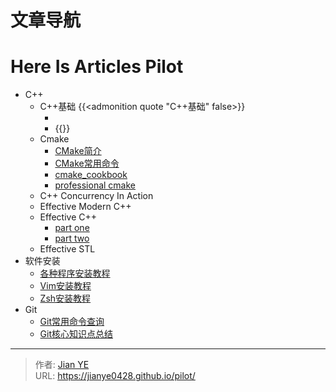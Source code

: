 # 文章导航


# Here Is Articles Pilot

- C++
  - C++基础
    {{<admonition quote "C++基础" false>}}
    - [C++基础(一)]: https://jianye0428.github.io/posts/basics_one/
    - [C++基础(二)]: https://jianye0428.github.io/posts/basics_two/
    {{</admonition>}}
  - Cmake
    - [CMake简介](https://jianye0428.github.io/posts/cmake_introduction/)
    - [CMake常用命令](https://jianye0428.github.io/posts/commandcollection/)
    - [cmake_cookbook](https://www.bookstack.cn/read/CMake-Cookbook/content-chapter7-7.8-chinese.md)
    - [professional cmake](https://crascit.com/wp-content/uploads/2024/01/ProfessionalCMake_17th_Edition_GettingStarted.pdf)
  - C++ Concurrency In Action
  - Effective Modern C++
  - Effective C++
    - [part one](https://jianye0428.github.io/posts/effective_cpp_part_one/)
    - [part two](https://jianye0428.github.io/posts/effective_cpp_part_two/)
  - Effective STL
- 软件安装
  - [各种程序安装教程](https://jianye0428.github.io/posts/softwareinstallation/)
  - [Vim安装教程](https://jianye0428.github.io/posts/vim_installation/)
  - [Zsh安装教程](https://jianye0428.github.io/posts/zsh_installation/)
- Git
  - [Git常用命令查询](https://jianye0428.github.io/posts/commandsheet/)
  - [Git核心知识点总结](https://jianye0428.github.io/posts/gitnotes2/)

---

> 作者: [Jian YE](https://github.com/jianye0428)  
> URL: https://jianye0428.github.io/pilot/  

